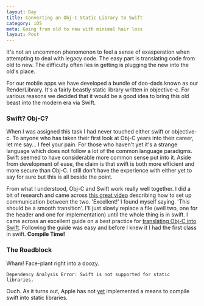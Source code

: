 ```yaml
---
layout: Day
title: Converting an Obj-C Static Library to Swift
category: iOS
meta: Going from old to new with minimal hair loss
layout: Post
---
```


It's not an uncommon phenomenon to feel a sense of exasperation when attempting to deal with legacy code.
The easy part is translating code from old to new.
The difficulty often lies in getting is plugging the new into the old's place.

For our mobile apps we have developed a bundle of doo-dads known as our RenderLibrary.
It's a fairly beastly static library written in objective-c.
For various reasons we decided that it would be a good idea to bring this old beast into the modern era via Swift.

### Swift? Obj-C? 
When I was assigned this task I had never touched either swift or objective-c.
To anyone who has taken their first look at Obj-C years into their career, let me say... I feel your pain.
For those who haven't yet it's a strange language which does not follow a lot of the common language paradigms.
Swift seemed to have considerable more common sense put into it.
Aside from development of ease, the claim is that swift is both more efficient and more secure than Obj-C. 
I still don't have the experience with either yet to say for sure but this is all beside the point.

From what I understood, Obj-C and Swift work really well together.
I did a bit of research and came across [this great video](https://youtu.be/OvDk5zXCFe8) describing how to set up communication between the two.
'Excellent!' I found myself saying.
'This should be a smooth transition'.
I'll just slowly replace a file (well two, one for the header and one for implementation) until the whole thing is in swift.
I came across an excellent guide on a best practice for [translating Obj-C into Swift](https://www.oreilly.com/ideas/translating-your-objective-c-project-to-swift).
Following the guide was easy and before I knew it I had the first class in swift.
**Compile Time!**

### The Roadblock
Wham!
Face-plant right into a doozy.

    Dependency Analysis Error: Swift is not supported for static libraries.

Ouch.
As it turns out, Apple has not [yet](https://lists.swift.org/pipermail/swift-evolution/Week-of-Mon-20170213/032160.html) implemented a means to compile swift into static libraries. 

